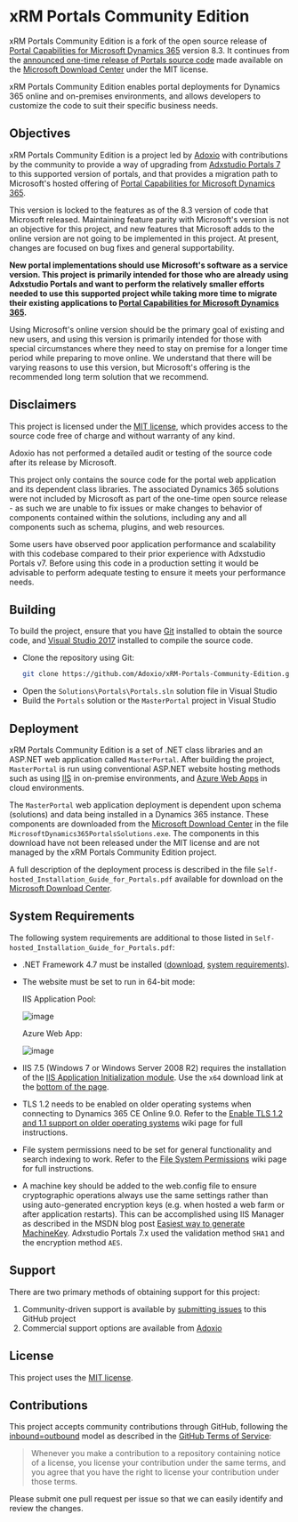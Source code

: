 # xRM Portals Community Edition

xRM Portals Community Edition is a fork of the open source release of [Portal Capabilities for Microsoft Dynamics 365](https://docs.microsoft.com/en-us/dynamics365/customer-engagement/portals/administer-manage-portal-dynamics-365) version 8.3. It continues from the [announced one-time release of Portals source code](https://roadmap.dynamics.com/?i=e2f80f10-118c-e711-8118-3863bb36dd08#) made available on the [Microsoft Download Center](https://www.microsoft.com/en-us/download/details.aspx?id=55789) under the MIT license.

xRM Portals Community Edition enables portal deployments for Dynamics 365 online and on-premises environments, and allows developers to customize the code to suit their specific business needs.

## Objectives

xRM Portals Community Edition is a project led by [Adoxio](https://www.adoxio.com/) with contributions by the community to provide a way of upgrading from [Adxstudio Portals 7](https://community.adxstudio.com/products/adxstudio-portals/releases/adxstudio-portals-7/) to this supported version of portals, and that provides a migration path to Microsoft's hosted offering of [Portal Capabilities for Microsoft Dynamics 365](https://docs.microsoft.com/en-us/dynamics365/customer-engagement/portals/administer-manage-portal-dynamics-365).

This version is locked to the features as of the 8.3 version of code that Microsoft released. Maintaining feature parity with Microsoft's version is not an objective for this project, and new features that Microsoft adds to the online version are not going to be implemented in this project. At present, changes are focused on bug fixes and general supportability.
 
**New portal implementations should use Microsoft's software as a service version. This project is primarily intended for those who are already using Adxstudio Portals and want to perform the relatively smaller efforts needed to use this supported project while taking more time to migrate their existing applications to [Portal Capabilities for Microsoft Dynamics 365](https://docs.microsoft.com/en-us/dynamics365/customer-engagement/portals/administer-manage-portal-dynamics-365).**

Using Microsoft's online version should be the primary goal of existing and new users, and using this version is primarily intended for those with special circumstances where they need to stay on premise for a longer time period while preparing to move online. We understand that there will be varying reasons to use this version, but Microsoft's offering is the recommended long term solution that we recommend.

## Disclaimers

This project is licensed under the [MIT license](https://opensource.org/licenses/MIT), which provides access to the source code free of charge and without warranty of any kind.

Adoxio has not performed a detailed audit or testing of the source code after its release by Microsoft.

This project only contains the source code for the portal web application and its dependent class libraries. The associated Dynamics 365 solutions were not included by Microsoft as part of the one-time open source release - as such we are unable to fix issues or make changes to behavior of components contained within the solutions, including any and all components such as schema, plugins, and web resources.

Some users have observed poor application performance and scalability with this codebase compared to their prior experience with Adxstudio Portals v7. Before using this code in a production setting it would be advisable to perform adequate testing to ensure it meets your performance needs.

## Building

To build the project, ensure that you have [Git](https://git-scm.com/downloads) installed to obtain the source code, and [Visual Studio 2017](https://docs.microsoft.com/en-us/visualstudio/welcome-to-visual-studio) installed to compile the source code.

- Clone the repository using Git:
  ```sh
  git clone https://github.com/Adoxio/xRM-Portals-Community-Edition.git
  ```
- Open the `Solutions\Portals\Portals.sln` solution file in Visual Studio
- Build the `Portals` solution or the `MasterPortal` project in Visual Studio

## Deployment

xRM Portals Community Edition is a set of .NET class libraries and an ASP.NET web application called `MasterPortal`. After building the project, `MasterPortal` is run using conventional ASP.NET website hosting methods such as using [IIS](https://www.iis.net/) in on-premise environments, and [Azure Web Apps](https://docs.microsoft.com/en-ca/azure/app-service-web/app-service-web-overview) in cloud environments.

The `MasterPortal` web application  deployment is dependent upon schema (solutions) and data being installed in a Dynamics 365 instance. These components are downloaded from the [Microsoft Download Center](https://www.microsoft.com/en-us/download/details.aspx?id=55789) in the file `MicrosoftDynamics365PortalsSolutions.exe`. The components in this download have not been released under the MIT license and are not managed by the xRM Portals Community Edition project.

A full description of the deployment process is described in the file `Self-hosted_Installation_Guide_for_Portals.pdf` available for download on the [Microsoft Download Center](https://www.microsoft.com/en-us/download/details.aspx?id=55789).

## System Requirements

The following system requirements are additional to those listed in `Self-hosted_Installation_Guide_for_Portals.pdf`:

- .NET Framework 4.7 must be installed ([download](https://www.microsoft.com/net/download/dotnet-framework-runtime/net47), [system requirements](https://docs.microsoft.com/en-us/dotnet/framework/get-started/system-requirements)).

- The website must be set to run in 64-bit mode:

  IIS Application Pool:
   
  ![image](https://user-images.githubusercontent.com/10599498/30821566-03ec5466-a1e3-11e7-80bd-bb0b1c724452.png)

  Azure Web App:
   
  ![image](https://user-images.githubusercontent.com/10599498/30821633-468576ae-a1e3-11e7-8b45-e55df1742629.png)

- IIS 7.5 (Windows 7 or Windows Server 2008 R2) requires the installation of the [IIS Application Initialization module](https://www.iis.net/downloads/microsoft/application-initialization). Use the `x64` download link at the [bottom of the page](https://www.iis.net/downloads/microsoft/application-initialization#additionalDownloads).

- TLS 1.2 needs to be enabled on older operating systems when connecting to Dynamics 365 CE Online 9.0. Refer to the [Enable TLS 1.2 and 1.1 support on older operating systems](https://github.com/Adoxio/xRM-Portals-Community-Edition/wiki/Enable-TLS-1.2-and-1.1-support-on-older-operating-systems) wiki page for full instructions.

- File system permissions need to be set for general functionality and search indexing to work. Refer to the [File System Permissions](https://github.com/Adoxio/xRM-Portals-Community-Edition/wiki/File-System-Permissions) wiki page for full instructions.

- A machine key should be added to the web.config file to ensure cryptographic operations always use the same settings rather than using auto-generated encryption keys (e.g. when hosted a web farm or after application restarts). This can be accomplished using IIS Manager as described in the MSDN blog post [Easiest way to generate MachineKey](https://blogs.msdn.microsoft.com/amb/2012/07/31/easiest-way-to-generate-machinekey/). Adxstudio Portals 7.x used the validation method `SHA1` and the encryption method `AES`.

## Support

There are two primary methods of obtaining support for this project:

1. Community-driven support is available by [submitting issues](https://github.com/Adoxio/xRM-Portals-Community-Edition/issues) to this GitHub project
2. Commercial support options are available from [Adoxio](https://www.adoxio.com/xRM-Portals-Community-Edition/)

## License

This project uses the [MIT license](https://opensource.org/licenses/MIT).

## Contributions

This project accepts community contributions through GitHub, following the [inbound=outbound](https://opensource.guide/legal/#does-my-project-need-an-additional-contributor-agreement) model as described in the [GitHub Terms of Service](https://help.github.com/articles/github-terms-of-service/#6-contributions-under-repository-license):
> Whenever you make a contribution to a repository containing notice of a license, you license your contribution under the same terms, and you agree that you have the right to license your contribution under those terms.

Please submit one pull request per issue so that we can easily identify and review the changes.
